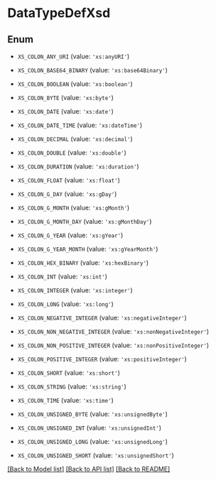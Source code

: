 # DataTypeDefXsd


## Enum

* `XS_COLON_ANY_URI` (value: `'xs:anyURI'`)

* `XS_COLON_BASE64_BINARY` (value: `'xs:base64Binary'`)

* `XS_COLON_BOOLEAN` (value: `'xs:boolean'`)

* `XS_COLON_BYTE` (value: `'xs:byte'`)

* `XS_COLON_DATE` (value: `'xs:date'`)

* `XS_COLON_DATE_TIME` (value: `'xs:dateTime'`)

* `XS_COLON_DECIMAL` (value: `'xs:decimal'`)

* `XS_COLON_DOUBLE` (value: `'xs:double'`)

* `XS_COLON_DURATION` (value: `'xs:duration'`)

* `XS_COLON_FLOAT` (value: `'xs:float'`)

* `XS_COLON_G_DAY` (value: `'xs:gDay'`)

* `XS_COLON_G_MONTH` (value: `'xs:gMonth'`)

* `XS_COLON_G_MONTH_DAY` (value: `'xs:gMonthDay'`)

* `XS_COLON_G_YEAR` (value: `'xs:gYear'`)

* `XS_COLON_G_YEAR_MONTH` (value: `'xs:gYearMonth'`)

* `XS_COLON_HEX_BINARY` (value: `'xs:hexBinary'`)

* `XS_COLON_INT` (value: `'xs:int'`)

* `XS_COLON_INTEGER` (value: `'xs:integer'`)

* `XS_COLON_LONG` (value: `'xs:long'`)

* `XS_COLON_NEGATIVE_INTEGER` (value: `'xs:negativeInteger'`)

* `XS_COLON_NON_NEGATIVE_INTEGER` (value: `'xs:nonNegativeInteger'`)

* `XS_COLON_NON_POSITIVE_INTEGER` (value: `'xs:nonPositiveInteger'`)

* `XS_COLON_POSITIVE_INTEGER` (value: `'xs:positiveInteger'`)

* `XS_COLON_SHORT` (value: `'xs:short'`)

* `XS_COLON_STRING` (value: `'xs:string'`)

* `XS_COLON_TIME` (value: `'xs:time'`)

* `XS_COLON_UNSIGNED_BYTE` (value: `'xs:unsignedByte'`)

* `XS_COLON_UNSIGNED_INT` (value: `'xs:unsignedInt'`)

* `XS_COLON_UNSIGNED_LONG` (value: `'xs:unsignedLong'`)

* `XS_COLON_UNSIGNED_SHORT` (value: `'xs:unsignedShort'`)

[[Back to Model list]](../README.md#documentation-for-models) [[Back to API list]](../README.md#documentation-for-api-endpoints) [[Back to README]](../README.md)


